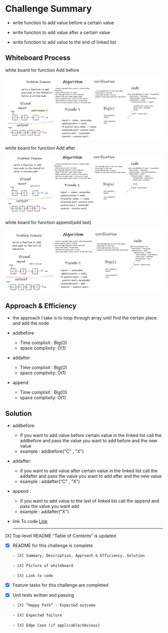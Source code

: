 # Challenge Summary
<!-- Description of the challenge -->

* write function to add value before a certain value 

* write function to add value after a certain value 

* write function to add value to the end of linked list 

## Whiteboard Process
<!-- Embedded whiteboard image -->

white board for function Add before

![Add before ](/assets/addbefore.jpg)

white board for function Add after

![Add after ](/assets/addafter.jpg)

white board for function append(add last)

![append ](/assets/append.jpg)


## Approach & Efficiency
<!-- What approach did you take? Why? What is the Big O space/time for this approach? -->
*  the approach I take is to loop through array until find the certain place and add the node 

* addbefore
    * Time complixit : Big(O)
    * space complixity: O(1)

* addafter
    * Time complixit : Big(O)
    * space complixity: O(1)

* append 
    * Time complixit : Big(O)
    * space complixity: O(1)


## Solution
<!-- Show how to run your code, and examples of it in action -->

* addbefore: 
    *  if you want to add value before certain value in the linked list call the addbefore  and pass the value you want to add before and the new value 
     * example : addbefore("C" , "X")

* addafter:
    *  if you want to add value after certain value in the linked list call the addafter  and pass the value you want to add after and the new value 
     * example : addafter("C" , "X")

* append :
    *  if you want to add value to the last of linked list call the append  and pass the value you want add 
     * example : addafter("X")


* link To code  [Link](/linkedList/app/src/main/java/linkedList/linkedList1.java)

     ----------------------------------------------------------------
 [X] Top-level README “Table of Contents” is updated

 - [X] README for this challenge is complete

       - [X] Summary, Description, Approach & Efficiency, Solution

       - [X] Picture of whiteboard

       - [X] Link to code

 - [X] Feature tasks for this challenge are completed

 - [X] Unit tests written and passing

       - [X] “Happy Path” - Expected outcome

       - [X] Expected failure

       - [X] Edge Case (if applicable/obvious)





